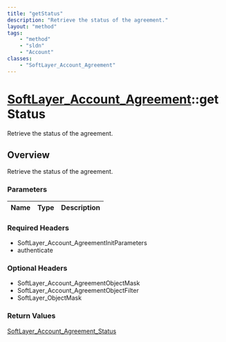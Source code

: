 ```yaml
---
title: "getStatus"
description: "Retrieve the status of the agreement."
layout: "method"
tags:
    - "method"
    - "sldn"
    - "Account"
classes:
    - "SoftLayer_Account_Agreement"
---
```

# [SoftLayer_Account_Agreement](/reference/services/SoftLayer_Account_Agreement)::getStatus

Retrieve the status of the agreement.


## Overview 
Retrieve the status of the agreement.

### Parameters 
|Name | Type | Description |
| --- | --- | --- |


### Required Headers
* SoftLayer_Account_AgreementInitParameters
* authenticate

### Optional Headers
* SoftLayer_Account_AgreementObjectMask
* SoftLayer_Account_AgreementObjectFilter
* SoftLayer_ObjectMask

### Return Values
<a href='/reference/datatypes/SoftLayer_Account_Agreement_Status'>SoftLayer_Account_Agreement_Status </a>

